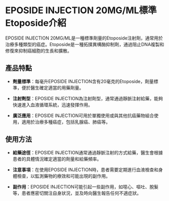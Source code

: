 # EPOSIDE INJECTION 20MG/ML標準Etoposide介紹
EPOSIDE INJECTION 20MG/ML是一種標準劑量的Etoposide注射劑，通常用於治療多種類型的癌症。Etoposide是一種拓撲異構酶抑制劑，通過阻止DNA複製和修復來抑制癌細胞的生長和擴散。
## 產品特點
- **劑量標準**：每毫升EPOSIDE INJECTION含有20毫克的Etoposide，劑量標準，便於醫生確定適當的用藥劑量。
- **注射劑型**：EPOSIDE INJECTION為注射劑型，通常通過靜脈注射給藥，能夠快速進入血液循環系統，迅速發揮作用。
- **廣泛應用**：EPOSIDE INJECTION可用於單獨使用或與其他抗癌藥物組合使用，適用於治療多種癌症，包括乳腺癌、肺癌等。
## 使用方法
- **給藥途徑**：EPOSIDE INJECTION通常通過靜脈注射的方式給藥，醫生會根據患者的具體情況確定適當的劑量和給藥頻率。
- **注意事項**：在使用EPOSIDE INJECTION時，患者需要定期進行血液檢查和身體檢查，以監測藥物的療效和可能出現的副作用。
- **副作用**：EPOSIDE INJECTION可能引起一些副作用，如噁心、嘔吐、脫髮等，患者應密切關注自身狀況，並及時向醫生報告任何不適症狀。